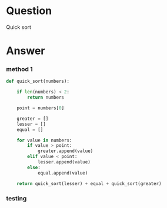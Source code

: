 # Question
Quick sort
# Answer
### method 1
```python
def quick_sort(numbers):

    if len(numbers) < 2:
        return numbers

    point = numbers[0]

    greater = []
    lesser = []
    equal = []

    for value in numbers:
        if value > point:
            greater.append(value)
        elif value < point:
            lesser.append(value)
        else:
            equal.append(value)

    return quick_sort(lesser) + equal + quick_sort(greater)
```

### testing

```python
```